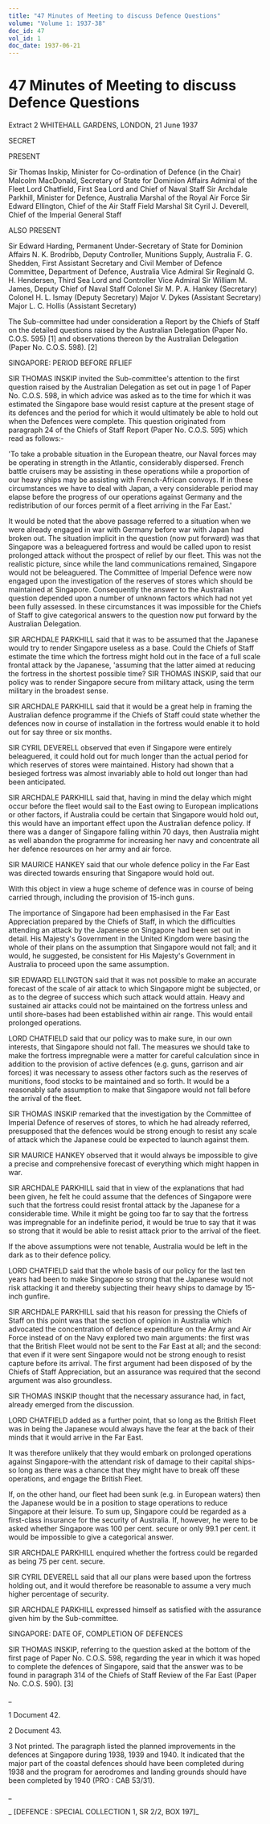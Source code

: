 ```yaml
---
title: "47 Minutes of Meeting to discuss Defence Questions"
volume: "Volume 1: 1937-38"
doc_id: 47
vol_id: 1
doc_date: 1937-06-21
---
```


# 47 Minutes of Meeting to discuss Defence Questions

Extract 2 WHITEHALL GARDENS, LONDON, 21 June 1937

SECRET

PRESENT

Sir Thomas Inskip, Minister for Co-ordination of Defence (in the Chair) Malcolm MacDonald, Secretary of State for Dominion Affairs Admiral of the Fleet Lord Chatfield, First Sea Lord and Chief of Naval Staff Sir Archdale Parkhill, Minister for Defence, Australia Marshal of the Royal Air Force Sir Edward Ellington, Chief of the Air Staff Field Marshal Sit Cyril J. Deverell, Chief of the Imperial General Staff

ALSO PRESENT

Sir Edward Harding, Permanent Under-Secretary of State for Dominion Affairs N. K. Brodribb, Deputy Controller, Munitions Supply, Australia F. G. Shedden, First Assistant Secretary and Civil Member of Defence Committee, Department of Defence, Australia Vice Admiral Sir Reginald G. H. Hendersen, Third Sea Lord and Controller Vice Admiral Sir William M. James, Deputy Chief of Naval Staff Colonel Sir M. P. A. Hankey (Secretary) Colonel H. L. Ismay (Deputy Secretary) Major V. Dykes (Assistant Secretary) Major L. C. Hollis (Assistant Secretary)

The Sub-committee had under consideration a Report by the Chiefs of Staff on the detailed questions raised by the Australian Delegation (Paper No. C.O.S. 595) [1] and observations thereon by the Australian Delegation (Paper No. C.O.S. 598). [2]

SINGAPORE: PERIOD BEFORE RFLIEF

SIR THOMAS INSKIP invited the Sub-committee's attention to the first question raised by the Australian Delegation as set out in page 1 of Paper No. C.O.S. 598, in which advice was asked as to the time for which it was estimated the Singapore base would resist capture at the present stage of its defences and the period for which it would ultimately be able to hold out when the Defences were complete. This question originated from paragraph 24 of the Chiefs of Staff Report (Paper No. C.O.S. 595) which read as follows:-

'To take a probable situation in the European theatre, our Naval forces may be operating in strength in the Atlantic, considerably dispersed. French battle cruisers may be assisting in these operations while a proportion of our heavy ships may be assisting with French-African convoys. If in these circumstances we have to deal with Japan, a very considerable period may elapse before the progress of our operations against Germany and the redistribution of our forces permit of a fleet arriving in the Far East.'

It would be noted that the above passage referred to a situation when we were already engaged in war with Germany before war with Japan had broken out. The situation implicit in the question (now put forward) was that Singapore was a beleaguered fortress and would be called upon to resist prolonged attack without the prospect of relief by our fleet. This was not the realistic picture, since while the land communications remained, Singapore would not be beleaguered. The Committee of Imperial Defence were now engaged upon the investigation of the reserves of stores which should be maintained at Singapore. Consequently the answer to the Australian question depended upon a number of unknown factors which had not yet been fully assessed. In these circumstances it was impossible for the Chiefs of Staff to give categorical answers to the question now put forward by the Australian Delegation.

SIR ARCHDALE PARKHILL said that it was to be assumed that the Japanese would try to render Singapore useless as a base. Could the Chiefs of Staff estimate the time which the fortress might hold out in the face of a full scale frontal attack by the Japanese, 'assuming that the latter aimed at reducing the fortress in the shortest possible time? SIR THOMAS INSKIP, said that our policy was to render Singapore secure from military attack, using the term military in the broadest sense.

SIR ARCHDALE PARKHILL said that it would be a great help in framing the Australian defence programme if the Chiefs of Staff could state whether the defences now in course of installation in the fortress would enable it to hold out for say three or six months.

SIR CYRIL DEVERELL observed that even if Singapore were entirely beleaguered, it could hold out for much longer than the actual period for which reserves of stores were maintained. History had shown that a besieged fortress was almost invariably able to hold out longer than had been anticipated.

SIR ARCHDALE PARKHILL said that, having in mind the delay which might occur before the fleet would sail to the East owing to European implications or other factors, if Australia could be certain that Singapore would hold out, this would have an important effect upon the Australian defence policy. If there was a danger of Singapore falling within 70 days, then Australia might as well abandon the programme for increasing her navy and concentrate all her defence resources on her army and air force.

SIR MAURICE HANKEY said that our whole defence policy in the Far East was directed towards ensuring that Singapore would hold out.

With this object in view a huge scheme of defence was in course of being carried through, including the provision of 15-inch guns.

The importance of Singapore had been emphasised in the Far East Appreciation prepared by the Chiefs of Staff, in which the difficulties attending an attack by the Japanese on Singapore had been set out in detail. His Majesty's Government in the United Kingdom were basing the whole of their plans on the assumption that Singapore would not fall; and it would, he suggested, be consistent for His Majesty's Government in Australia to proceed upon the same assumption.

SIR EDWARD ELLINGTON said that it was not possible to make an accurate forecast of the scale of air attack to which Singapore might be subjected, or as to the degree of success which such attack would attain. Heavy and sustained air attacks could not be maintained on the fortress unless and until shore-bases had been established within air range. This would entail prolonged operations.

LORD CHATFIELD said that our policy was to make sure, in our own interests, that Singapore should not fall. The measures we should take to make the fortress impregnable were a matter for careful calculation since in addition to the provision of active defences (e.g. guns, garrison and air forces) it was necessary to assess other factors such as the reserves of munitions, food stocks to be maintained and so forth. It would be a reasonably safe assumption to make that Singapore would not fall before the arrival of the fleet.

SIR THOMAS INSKIP remarked that the investigation by the Committee of Imperial Defence of reserves of stores, to which he had already referred, presupposed that the defences would be strong enough to resist any scale of attack which the Japanese could be expected to launch against them.

SIR MAURICE HANKEY observed that it would always be impossible to give a precise and comprehensive forecast of everything which might happen in war.

SIR ARCHDALE PARKHILL said that in view of the explanations that had been given, he felt he could assume that the defences of Singapore were such that the fortress could resist frontal attack by the Japanese for a considerable time. While it might be going too far to say that the fortress was impregnable for an indefinite period, it would be true to say that it was so strong that it would be able to resist attack prior to the arrival of the fleet.

If the above assumptions were not tenable, Australia would be left in the dark as to their defence policy.

LORD CHATFIELD said that the whole basis of our policy for the last ten years had been to make Singapore so strong that the Japanese would not risk attacking it and thereby subjecting their heavy ships to damage by 15-inch gunfire.

SIR ARCHDALE PARKHILL said that his reason for pressing the Chiefs of Staff on this point was that the section of opinion in Australia which advocated the concentration of defence expenditure on the Army and Air Force instead of on the Navy explored two main arguments: the first was that the British Fleet would not be sent to the Far East at all; and the second: that even if it were sent Singapore would not be strong enough to resist capture before its arrival. The first argument had been disposed of by the Chiefs of Staff Appreciation, but an assurance was required that the second argument was also groundless.

SIR THOMAS INSKIP thought that the necessary assurance had, in fact, already emerged from the discussion.

LORD CHATFIELD added as a further point, that so long as the British Fleet was in being the Japanese would always have the fear at the back of their minds that it would arrive in the Far East.

It was therefore unlikely that they would embark on prolonged operations against Singapore-with the attendant risk of damage to their capital ships-so long as there was a chance that they might have to break off these operations, and engage the British Fleet.

If, on the other hand, our fleet had been sunk (e.g. in European waters) then the Japanese would be in a position to stage operations to reduce Singapore at their leisure. To sum up, Singapore could be regarded as a first-class insurance for the security of Australia. If, however, he were to be asked whether Singapore was 100 per cent. secure or only 99.1 per cent. it would be impossible to give a categorical answer.

SIR ARCHDALE PARKHILL enquired whether the fortress could be regarded as being 75 per cent. secure.

SIR CYRIL DEVERELL said that all our plans were based upon the fortress holding out, and it would therefore be reasonable to assume a very much higher percentage of security.

SIR ARCHDALE PARKHILL expressed himself as satisfied with the assurance given him by the Sub-committee.

SINGAPORE: DATE OF, COMPLETION OF DEFENCES

SIR THOMAS INSKIP, referring to the question asked at the bottom of the first page of Paper No. C.O.S. 598, regarding the year in which it was hoped to complete the defences of Singapore, said that the answer was to be found in paragraph 314 of the Chiefs of Staff Review of the Far East (Paper No. C.O.S. 590). [3]

_

1 Document 42.

2 Document 43.

3 Not printed. The paragraph listed the planned improvements in the defences at Singapore during 1938, 1939 and 1940. It indicated that the major part of the coastal defences should have been completed during 1938 and the program for aerodromes and landing grounds should have been completed by 1940 (PRO : CAB 53/31).

_

_ [DEFENCE : SPECIAL COLLECTION 1, SR 2/2, BOX 197]_
